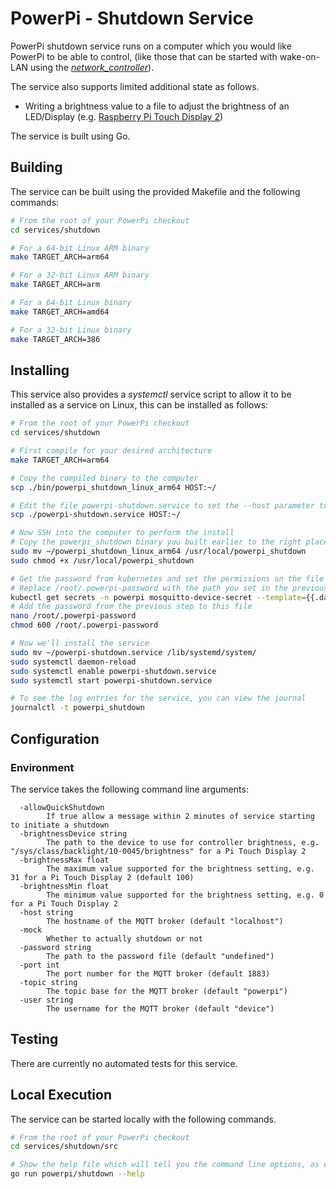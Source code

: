 # PowerPi - Shutdown Service

PowerPi shutdown service runs on a computer which you would like PowerPi to be able to control, (like those that can be started with wake-on-LAN using the [_network_controller_](../../controllers/network/README.md)).

The service also supports limited additional state as follows.

- Writing a brightness value to a file to adjust the brightness of an LED/Display (e.g. [Raspberry Pi Touch Display 2](https://www.raspberrypi.com/products/touch-display-2/))

The service is built using Go.

## Building

The service can be built using the provided Makefile and the following commands:

```bash
# From the root of your PowerPi checkout
cd services/shutdown

# For a 64-bit Linux ARM binary
make TARGET_ARCH=arm64

# For a 32-bit Linux ARM binary
make TARGET_ARCH=arm

# For a 64-bit Linux binary
make TARGET_ARCH=amd64

# For a 32-bit Linux binary
make TARGET_ARCH=386
```

## Installing

This service also provides a _systemctl_ service script to allow it to be installed as a service on Linux, this can be installed as follows:

```bash
# From the root of your PowerPi checkout
cd services/shutdown

# First compile for your desired architecture
make TARGET_ARCH=arm64

# Copy the compiled binary to the computer
scp ./bin/powerpi_shutdown_linux_arm64 HOST:~/

# Edit the file powerpi-shutdown.service to set the --host parameter to your MQTT hostname, and --password parameter to the path on the host computer where the password file will be e.g. /root/.powerpi-password
scp ./powerpi-shutdown.service HOST:~/

# Now SSH into the computer to perform the install
# Copy the powerpi_shutdown binary you built earlier to the right place and make it executable
sudo mv ~/powerpi_shutdown_linux_arm64 /usr/local/powerpi_shutdown
sudo chmod +x /usr/local/powerpi_shutdown

# Get the password from kubernetes and set the permissions on the file
# Replace /root/.powerpi-password with the path you set in the previous step
kubectl get secrets -n powerpi mosquitto-device-secret --template={{.data.password}} | base64 --decode # note down this password
# Add the password from the previous step to this file
nano /root/.powerpi-password
chmod 600 /root/.powerpi-password

# Now we'll install the service
sudo mv ~/powerpi-shutdown.service /lib/systemd/system/
sudo systemctl daemon-reload
sudo systemctl enable powerpi-shutdown.service
sudo systemctl start powerpi-shutdown.service

# To see the log entries for the service, you can view the journal
journalctl -t powerpi_shutdown
```

## Configuration

### Environment

The service takes the following command line arguments:

```
  -allowQuickShutdown
    	If true allow a message within 2 minutes of service starting to initiate a shutdown
  -brightnessDevice string
    	The path to the device to use for controller brightness, e.g. "/sys/class/backlight/10-0045/brightness" for a Pi Touch Display 2
  -brightnessMax float
    	The maximum value supported for the brightness setting, e.g. 31 for a Pi Touch Display 2 (default 100)
  -brightnessMin float
    	The minimum value supported for the brightness setting, e.g. 0 for a Pi Touch Display 2
  -host string
    	The hostname of the MQTT broker (default "localhost")
  -mock
    	Whether to actually shutdown or not
  -password string
    	The path to the password file (default "undefined")
  -port int
    	The port number for the MQTT broker (default 1883)
  -topic string
    	The topic base for the MQTT broker (default "powerpi")
  -user string
    	The username for the MQTT broker (default "device")
```

## Testing

There are currently no automated tests for this service.

## Local Execution

The service can be started locally with the following commands.

```bash
# From the root of your PowerPi checkout
cd services/shutdown/src

# Show the help file which will tell you the command line options, as explained above
go run powerpi/shutdown --help
```
